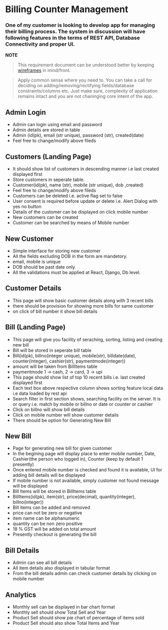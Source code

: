# Billing Counter Management
### One of my customer is looking to develop app for managing their billing process. The system in discussion will have following features in the terms of REST API, Database Connectivity and proper UI.

**NOTE**

> This requirement document can be understood better by keeping [wireframes](./wireframes-billing-counter-mgmt.pdf) in mind/front.

> Apply common sense where you need to. You can take a call for deciding on adding/removing/rectifying fields/database constraints/columns etc. Just make sure, complexity of application remains intact and you are not chaninging core intent of the app. 


## Admin Login
- Admin can login using email and password
- Admin details are stored in table
- Admin (id(pk), email (str unique), password (str), created(date)
- Feel free to change/modify above fileds

## Customers (Landing Page)
- It should show list of customers in descending manner i.e last created displayed first
- Store customers in seperate table. 
- Customer(id(pk), name (str), mobile (str unique), dob ,created) 
- Feel free to change/modify above fileds
- Customers can be deleted i.e. active flag set to false
- User consent is required before update or delete i.e. Alert Dialog with yes no button
- Details of the customer can be displayed on click mobile number
- New customers can be created
- Customer can be searched by means of Mobile number

## New Customer
- Simple interface for storing new customer
- All the fields excluding DOB in the form are mandetory.
- email, mobile is unique
- DOB should be past date only
- All the validations must be applied at React, Django, Db level. 

## Customer Details
- This page will show basic customer details along with 3 recent bills
- there should be provision for showing more bills for same customer
- on click of bill number it show bill details

## Bill (Landing Page)
- This page will give you facility of seraching, sorting, listing and creating new bill
- Bill will be stored in seperate bill table
- Bill(id(pk), billno(integer unique), mobile(str), billdate(date), counter(integer), cashier(str), paymentmode(integer))
- amount will be taken from BillItems table
- paymentmode 1 -> cash, 2 -> card, 3 -> upi
- This page should show list of top 10 recent bills i.e. last created displayed first
- Each text box above respective column shows sorting feature local data i.e data loaded by rest api
- Search filter in first section shows, searching facility on the server. It is or query i.e. match by mobile or billno or date or counter or cashier
- Click on billno will show bill details
- Click on mobile number will show customer details
- There should be option for Generating New Bill

## New Bill
- Page for generating new bill for given customer
- In the begining page will display place to enter mobile number, Date, Cashier(the person who logged in), Counter (keep by default 1 presently)
- Once entered mobile number is checked and found it is available, UI for adding bill details will be displayed
- If mobile number is not available, simply customer not found message will be displayed
- Bill Items will be stored in BillItems table
- BillItems(id(pk), item(str), price(decimal), quantity(integer), billno(integer))
- Bill items can be added and removed
- price can not be zero or negative
- item name can be alphanumeric
- quantity can be non zero positive
- 18 % GST will be added on total amount
- Presently checkout is generating the bill

## Bill Details
- Admin can see all bill details
- All item details also displayed in tabular format
- From the bill details admin can check customer details by clicking on mobile number

## Analytics
- Monthly sell can be displayed in bar chart format
- Monthly sell should show Total Sell and Year
- Product Sell should show pie chart of percentage of items sold
- Product Sell should also show Total Items and Year
